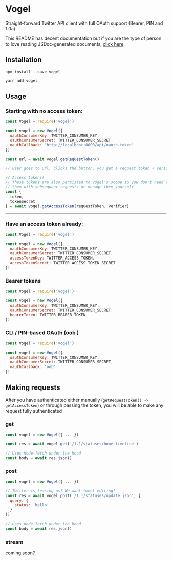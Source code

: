 # Vogel

Straight-forward Twitter API client with full OAuth support (Bearer, PIN and 1.0a)

This README has decent documentation but if you are the type of person to love reading JSDoc-generated documents, [click here](/docs).

## Installation

`npm install --save vogel`

`yarn add vogel`

## Usage

### Starting with no access token:
```javascript
const Vogel = require('vogel')

const vogel = new Vogel({
  oauthConsumerKey: TWITTER_CONSUMER_KEY,
  oauthConsumerSecret: TWITTER_CONSUMER_SECRET,
  oauthCallback: 'http://localhost:8000/api/oauth-token'
})

const url = await vogel.getRequestToken()

// User goes to url, clicks the button, you get a request token + verifier back

// Access tokens!
// These tokens are also persisted to Vogel's scope so you don't need to send
// them with subsequent requests or manage them yourself
const {
  token,
  tokenSecret
} = await vogel.getAccessToken(requestToken, verifier)
```

---

### Have an access token already:
```javascript
const Vogel = require('vogel')

const vogel = new Vogel({
  oauthConsumerKey: TWITTER_CONSUMER_KEY,
  oauthConsumerSecret: TWITTER_CONSUMER_SECRET,
  accessTokenKey: TWITTER_ACCESS_TOKEN,
  accessTokenSecret: TWITTER_ACCESS_TOKEN_SECRET
})
```

### Bearer tokens
```javascript
const Vogel = require('vogel')

const vogel = new Vogel({
  oauthConsumerKey: TWITTER_CONSUMER_KEY,
  oauthConsumerSecret: TWITTER_CONSUMER_SECRET,
  bearerToken: TWITTER_BEARER_TOKEN
})
```

### CLI / PIN-based OAuth (oob )
```javascript
const Vogel = require('vogel')

const vogel = new Vogel({
  oauthConsumerKey: TWITTER_CONSUMER_KEY,
  oauthConsumerSecret: TWITTER_CONSUMER_SECRET,
  oauthCallback: 'oob'
})
```

## Making requests

After you have authenticated either manually (`getRequestToken() -> getAccessToken`) or through passing the token, you will be able to make any request fully authenticated

### get
```javascript
const vogel = new Vogel({ ... })

const res = await vogel.get('/1.1/statuses/home_timeline')

// Uses node-fetch under the hood
const body = await res.json()
```

### post
```javascript
const vogel = new Vogel({ ... })

// Twitter is teasing us! We want tweet editing!
const res = await vogel.post('/1.1/statuses/update.json', {
  query: {
    status: 'hello!'
  }
})

// Uses node-fetch under the hood
const body = await res.json()
```

### stream

coming soon?
